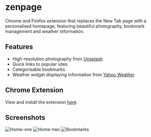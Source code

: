 # zenpage
Chrome and Firefox extension that replaces the New Tab page with a personalised homepage, featuring beautiful photography, bookmark management and weather information.

## Features
* High-resolution photography from [Unsplash](https://unsplash.com)
* Quick links to popular sites
* Categorisable bookmarks
* Weather widget displaying information from [Yahoo Weather](https://www.yahoo.com/news/weather)

## Chrome Extension
View and install the extension [here](https://chrome.google.com/webstore/detail/zenpage/ambkjbmmhhlgjikfoimpdpicohjlfcnm).

## Screenshots

![Home-one](/screenshots/valley.png?raw=true)
![Home-two](/screenshots/strawberries.png?raw=true)
![Bookmarks](/screenshots/bmarks.png?raw=true)
